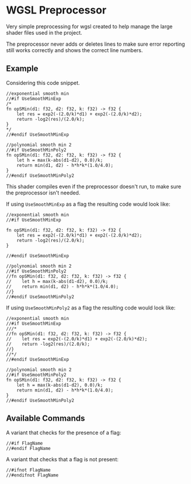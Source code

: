 # WGSL Preprocessor

Very simple preprocessing for wgsl created to help manage the large shader files used in the project.

The preprocessor never adds or deletes lines to make sure error reporting still works correctly and shows the correct line numbers.

## Example

Considering this code snippet. 

```
//exponential smooth min
//#if UseSmoothMinExp
/*
fn opSMin(d1: f32, d2: f32, k: f32) -> f32 {
    let res = exp2(-(2.0/k)*d1) + exp2(-(2.0/k)*d2);
    return -log2(res)/(2.0/k);
}
*/
//#endif UseSmoothMinExp

//polynomial smooth min 2
//#if UseSmoothMinPoly2
fn opSMin(d1: f32, d2: f32, k: f32) -> f32 {
    let h = max(k-abs(d1-d2), 0.0)/k;
    return min(d1, d2) - h*h*k*(1.0/4.0);
}
//#endif UseSmoothMinPoly2
```

This shader compiles even if the preprocessor doesn't run, to make sure the preprocessor isn't needed.

If using `UseSmoothMinExp` as a flag the resulting code would look like:

```
//exponential smooth min
//#if UseSmoothMinExp

fn opSMin(d1: f32, d2: f32, k: f32) -> f32 {
    let res = exp2(-(2.0/k)*d1) + exp2(-(2.0/k)*d2);
    return -log2(res)/(2.0/k);
}

//#endif UseSmoothMinExp

//polynomial smooth min 2
//#if UseSmoothMinPoly2
//fn opSMin(d1: f32, d2: f32, k: f32) -> f32 {
//    let h = max(k-abs(d1-d2), 0.0)/k;
//    return min(d1, d2) - h*h*k*(1.0/4.0);
//}
//#endif UseSmoothMinPoly2
```

If using `UseSmoothMinPoly2` as a flag the resulting code would look like:

```
//exponential smooth min
//#if UseSmoothMinExp
///*
//fn opSMin(d1: f32, d2: f32, k: f32) -> f32 {
//    let res = exp2(-(2.0/k)*d1) + exp2(-(2.0/k)*d2);
//    return -log2(res)/(2.0/k);
//}
//*/
//#endif UseSmoothMinExp

//polynomial smooth min 2
//#if UseSmoothMinPoly2
fn opSMin(d1: f32, d2: f32, k: f32) -> f32 {
    let h = max(k-abs(d1-d2), 0.0)/k;
    return min(d1, d2) - h*h*k*(1.0/4.0);
}
//#endif UseSmoothMinPoly2
```

## Available Commands

A variant that checks for the presence of a flag:

```
//#if FlagName
//#endif FlagName
```

A variant that checks that a flag is not present:

```
//#ifnot FlagName
//#endifnot FlagName
```
